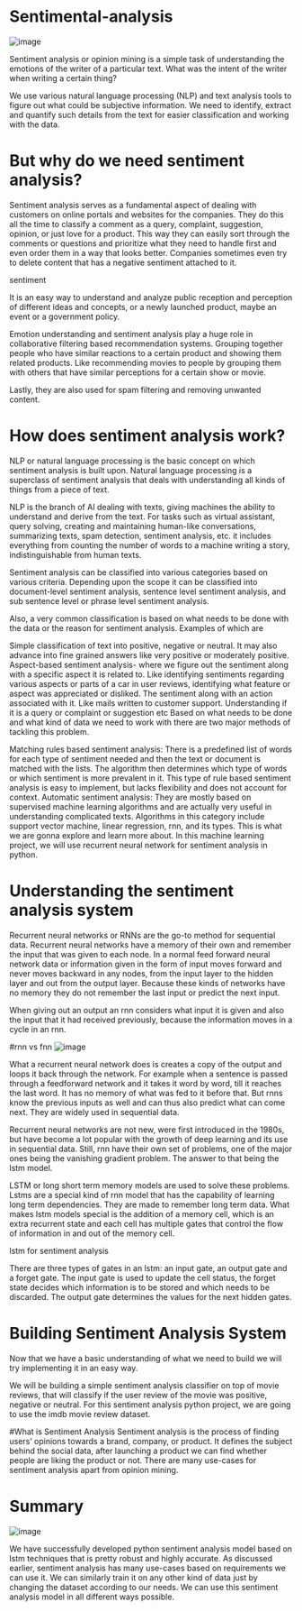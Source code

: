 # Sentimental-analysis
![image](https://user-images.githubusercontent.com/72691866/190260250-6747b5fc-03c1-4952-a5f1-3efc14ac0dba.png)



Sentiment analysis or opinion mining is a simple task of understanding the emotions of the writer of a particular text. What was the intent of the writer when writing a certain thing?

We use various natural language processing (NLP) and text analysis tools to figure out what could be subjective information. We need to identify, extract and quantify such details from the text for easier classification and working with the data.

# But why do we need sentiment analysis?

Sentiment analysis serves as a fundamental aspect of dealing with customers on online portals and websites for the companies. They do this all the time to classify a comment as a query, complaint, suggestion, opinion, or just love for a product. This way they can easily sort through the comments or questions and prioritize what they need to handle first and even order them in a way that looks better. Companies sometimes even try to delete content that has a negative sentiment attached to it.

sentiment

It is an easy way to understand and analyze public reception and perception of different ideas and concepts, or a newly launched product, maybe an event or a government policy.

Emotion understanding and sentiment analysis play a huge role in collaborative filtering based recommendation systems. Grouping together people who have similar reactions to a certain product and showing them related products. Like recommending movies to people by grouping them with others that have similar perceptions for a certain show or movie.

Lastly, they are also used for spam filtering and removing unwanted content.

# How does sentiment analysis work?
NLP or natural language processing is the basic concept on which sentiment analysis is built upon. Natural language processing is a superclass of sentiment analysis that deals with understanding all kinds of things from a piece of text.

NLP is the branch of AI dealing with texts, giving machines the ability to understand and derive from the text. For tasks such as virtual assistant, query solving, creating and maintaining human-like conversations, summarizing texts, spam detection, sentiment analysis, etc. it includes everything from counting the number of words to a machine writing a story, indistinguishable from human texts.

Sentiment analysis can be classified into various categories based on various criteria. Depending upon the scope it can be classified into document-level sentiment analysis, sentence level sentiment analysis, and sub sentence level or phrase level sentiment analysis.

Also, a very common classification is based on what needs to be done with the data or the reason for sentiment analysis. Examples of which are

Simple classification of text into positive, negative or neutral. It may also advance into fine grained answers like very positive or moderately positive.
Aspect-based sentiment analysis- where we figure out the sentiment along with a specific aspect it is related to. Like identifying sentiments regarding various aspects or parts of a car in user reviews, identifying what feature or aspect was appreciated or disliked.
The sentiment along with an action associated with it. Like mails written to customer support. Understanding if it is a query or complaint or suggestion etc
Based on what needs to be done and what kind of data we need to work with there are two major methods of tackling this problem.

Matching rules based sentiment analysis: There is a predefined list of words for each type of sentiment needed and then the text or document is matched with the lists. The algorithm then determines which type of words or which sentiment is more prevalent in it.
This type of rule based sentiment analysis is easy to implement, but lacks flexibility and does not account for context.
Automatic sentiment analysis: They are mostly based on supervised machine learning algorithms and are actually very useful in understanding complicated texts. Algorithms in this category include support vector machine, linear regression, rnn, and its types. This is what we are gonna explore and learn more about.
In this machine learning project, we will use recurrent neural network for sentiment analysis in python.

# Understanding the sentiment analysis system
Recurrent neural networks or RNNs are the go-to method for sequential data. Recurrent neural networks have a memory of their own and remember the input that was given to each node. In a normal feed forward neural network data or information given in the form of input moves forward and never moves backward in any nodes, from the input layer to the hidden layer and out from the output layer. Because these kinds of networks have no memory they do not remember the last input or predict the next input.

When giving out an output an rnn considers what input it is given and also the input that it had received previously, because the information moves in a cycle in an rnn.

#rnn vs fnn
![image](https://user-images.githubusercontent.com/72691866/190260140-679b25ef-335e-41c7-9ec9-f9a6195e300e.png)


What a recurrent neural network does is creates a copy of the output and loops it back through the network. For example when a sentence is passed through a feedforward network and it takes it word by word, till it reaches the last word. It has no memory of what was fed to it before that. But rnns know the previous inputs as well and can thus also predict what can come next. They are widely used in sequential data.

Recurrent neural networks are not new, were first introduced in the 1980s, but have become a lot popular with the growth of deep learning and its use in sequential data. Still, rnn have their own set of problems, one of the major ones being the vanishing gradient problem. The answer to that being the lstm model.

LSTM or long short term memory models are used to solve these problems. Lstms are a special kind of rnn model that has the capability of learning long term dependencies. They are made to remember long term data. What makes lstm models special is the addition of a memory cell, which is an extra recurrent state and each cell has multiple gates that control the flow of information in and out of the memory cell.

lstm for sentiment analysis

There are three types of gates in an lstm: an input gate, an output gate and a forget gate. The input gate is used to update the cell status, the forget state decides which information is to be stored and which needs to be discarded. The output gate determines the values for the next hidden gates.

# Building Sentiment Analysis System
Now that we have a basic understanding of what we need to build we will try implementing it in an easy way.

We will be building a simple sentiment analysis classifier on top of movie reviews, that will classify if the user review of the movie was positive, negative or neutral. For this sentiment analysis python project, we are going to use the imdb movie review dataset.

#What is Sentiment Analysis
Sentiment analysis is the process of finding users’ opinions towards a brand, company, or product. It defines the subject behind the social data, after launching a product we can find whether people are liking the product or not. There are many use-cases for sentiment analysis apart from opinion mining.
# Summary
![image](https://user-images.githubusercontent.com/72691866/190261792-88857307-bd9b-4a2a-9444-29b2bfd26fb6.png)

We have successfully developed python sentiment analysis model based on lstm techniques that is pretty robust and highly accurate. As discussed earlier, sentiment analysis has many use-cases based on requirements we can use it. We can similarly train it on any other kind of data just by changing the dataset according to our needs. We can use this sentiment analysis model in all different ways possible.
